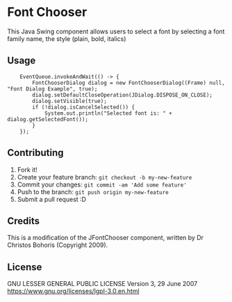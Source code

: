 # Font Chooser

This Java Swing component allows users to select a font by selecting a font family name, the style (plain, bold, italics)

## Usage

        EventQueue.invokeAndWait(() -> {
            FontChooserDialog dialog = new FontChooserDialog((Frame) null, "Font Dialog Example", true);
            dialog.setDefaultCloseOperation(JDialog.DISPOSE_ON_CLOSE);
            dialog.setVisible(true);
            if (!dialog.isCancelSelected()) {
                System.out.println("Selected font is: " + dialog.getSelectedFont());
            }
        });

## Contributing

1. Fork it!
2. Create your feature branch: `git checkout -b my-new-feature`
3. Commit your changes: `git commit -am 'Add some feature'`
4. Push to the branch: `git push origin my-new-feature`
5. Submit a pull request :D

## Credits

This is a modification of the JFontChooser component, written by Dr Christos Bohoris (Copyright 2009).

## License

GNU LESSER GENERAL PUBLIC LICENSE
Version 3, 29 June 2007
https://www.gnu.org/licenses/lgpl-3.0.en.html
